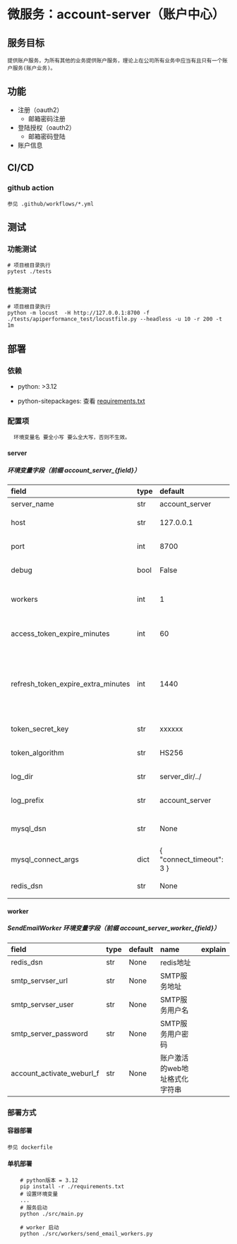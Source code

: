 # 微服务：account-server（账户中心）

## 服务目标

```
提供账户服务，为所有其他的业务提供账户服务，理论上在公司所有业务中应当有且只有一个账户服务(账户业务)。
```

## 功能

- 注册（oauth2）
  - 邮箱密码注册
- 登陆授权（oauth2）
  - 邮箱密码登陆
- 账户信息

## CI/CD

### github action

    参见 .github/workflows/*.yml

## 测试

### 功能测试

```shell
# 项目根目录执行
pytest ./tests
```

### 性能测试

```shell
# 项目根目录执行
python -m locust  -H http://127.0.0.1:8700 -f ./tests/apiperformance_test/locustfile.py --headless -u 10 -r 200 -t 1m
```

## 部署

### 依赖

- python: >3.12

- python-sitepackages: 查看 [requirements.txt](./requirements.txt)

### 配置项

```
  环境变量名 要全小写 要么全大写，否则不生效。 
```

#### server
##### 环境变量字段（前缀 account_server_{field}）
| field | type | default | name  | explain |
| :---- | :--- | :------ | :------ | :------ |
| server_name| str | account_server | 服务名 | - |
| host | str | 127.0.0.1 | 启动地址 | |
| port | int | 8700 | 启动端口 | |
| debug | bool | False | 调试开关 | |
| workers| int | 1 | 服务启动进程数| |
| access_token_expire_minutes| int | 60 | 凭证失效时间（分钟）| |
| refresh_token_expire_extra_minutes| int| 1440 | 刷新凭证失效（1440分钟=默认1天）| |
| token_secret_key | str | xxxxxx | 凭证加密密钥 | |
| token_algorithm | str | HS256 | 凭证加密算法 | |
| log_dir | str | server_dir/../ | 日志路径 | |
| log_prefix | str | account_server | 日志前缀 |
| mysql_dsn | str | None | mysql数据库地址 | |
| mysql_connect_args | dict | { "connect_timeout": 3 } | |
| redis_dsn | str | None | redis地址 | |

#### worker

##### SendEmailWorker 环境变量字段（前缀 account_server_worker_{field}）
| field | type | default | name  | explain |
| :---- | :--- | :------ | :------ | :------ |
| redis_dsn | str | None | redis地址 | |
| smtp_servser_url | str | None | SMTP服务地址 | |
| smtp_servser_user | str | None | SMTP服务用户名 | |
| smtp_server_password | str | None| SMTP服务用户密码| |
| account_activate_weburl_f | str | None | 账户激活的web地址格式化字符串| |

### 部署方式

#### 容器部署

    参见 dockerfile

#### 单机部署

```shell
    # python版本 = 3.12
    pip install -r ./requirements.txt
    # 设置环境变量
    ...
    # 服务启动
    python ./src/main.py

    # worker 启动
    python ./src/workers/send_email_workers.py
```
